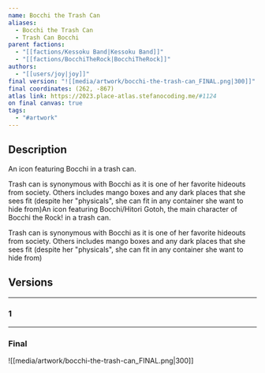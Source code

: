 ```yaml
---
name: Bocchi the Trash Can
aliases:
  - Bocchi the Trash Can
  - Trash Can Bocchi
parent factions:
  - "[[factions/Kessoku Band|Kessoku Band]]"
  - "[[factions/BocchiTheRock|BocchiTheRock]]"
authors:
  - "[[users/joy|joy]]"
final version: "![[media/artwork/bocchi-the-trash-can_FINAL.png|300]]"
final coordinates: (262, -867)
atlas link: https://2023.place-atlas.stefanocoding.me/#1124
on final canvas: true
tags:
  - "#artwork"
---
```

## Description
An icon featuring Bocchi in a trash can.

Trash can is synonymous with Bocchi as it is one of her favorite hideouts from society. Others includes mango boxes and any dark places that she sees fit (despite her "physicals", she can fit in any container she want to hide from)An icon featuring Bocchi/Hitori Gotoh, the main character of Bocchi the Rock! in a trash can.

Trash can is synonymous with Bocchi as it is one of her favorite hideouts from society. Others includes mango boxes and any dark places that she sees fit (despite her "physicals", she can fit in any container she want to hide from)

## Versions
___
### 1

___
### Final
![[media/artwork/bocchi-the-trash-can_FINAL.png|300]]